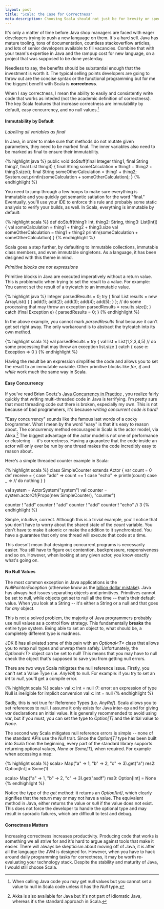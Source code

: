 ```yaml
---
layout: post
title: "Scala: the Case for Correctness"
meta-description: Choosing Scala should not just be for brevity or speed -- it's for correctness
---
```


It's only a matter of time before Java shop managers are faced with eager developers 
trying to push a new language on them. It's a hard sell. Java has mature tooling,
tons of documentation, countless stackoverflow articles, and lots of senior
developers available to fill vacancies. Combine that with your team's expertise in
Java and the rampup cost for new language, on a project that was supposed to be 
done yesterday.

Needless to say, the benefits should be substantial enough that the investment is
worth it. The typical selling points developers are going to throw out are the concise 
syntax or the functional programming but for me the biggest benefit with 
Scala is __correctness__. 

<!--more-->

When I say correctness, I mean the ability to easily and consistently write code that 
works as inteded (not the academic definition of correctness). The key Scala features 
that increase correctness are immutability by default, easy concurrency, and no null values.[^1]


#### Immutability by Default


_Labelling all variables as final_

In Java, in order to make sure that methods do not mutate given parameters, they need
to be marked final. The inner variables also need to be marked as final to ensure their 
immutability.

{% highlight java %}
public void doStuff(final Integer thing1, final String thing2, final List<Integer> thing3)
{
  final String someCalculation = thing1 + thing2 + thing3.size();
  final String someOtherCalculation = thing1 + thing2;
  System.out.println(someCalculation + someOtherCalculation);
}
{% endhighlight %}

You need to jump through a few hoops to make sure everything is immutable and 
you quickly get semantic satiation for the word "final." Eventually, you'll use your
IDE to enforce this rule and probably some static analysis to verify your builds, as 
well. In Scala, everything is immutable by default:

{% highlight scala %}
def doStuff(thing1: Int, thing2: String, thing3: List[Int]) {
  val someCalculation = thing1 + thing2 + thing3.size
  val someOtherCalculation = thing1 + thing2
  println(someCalculation + someOtherCalculation)
}
{% endhighlight %}

Scala goes a step further, by defaulting to immutable collections, immutable class
members, and even immutable singletons. As a language, it has been designed with this
theme in mind.

_Primitive blocks are not expressions_

Primitive blocks in Java are executed imperatively without a return value. This is
problematic when trying to set the result to a value. For example: You cannot set 
the result of a try/catch to an immutable value.

{% highlight java %}
Integer parsedResults = 0;
try
{
  final List<Integer> results = new ArrayList<Integer>() { 
    { add(1); add(2); add(3); add(4); add(5); } 
  };
  // do some processing that may throw an exception
  parsedResults = results.size();
}
catch (final Exception e)
{
  parsedResults = 0;
}
{% endhighlight %}

In the above example, you cannot mark _parsedResults_ final because it can't get set right away.
The only workaround is to abstract the try/catch into its own method.

{% highlight scala %}
val parsedResults = try {
  val list = List(1,2,3,4,5)
  // do some processing that may throw an exception
  list.size
}
catch {
  case e: Exception => 0
}
{% endhighlight %}

Having the result be an expression simplifies the code and allows you to set the result to an immutable 
variable. Other primitive blocks like _for_, _if_ and _while_ work much the same way in Scala.

#### Easy Concurrency

If you've read Brian Goetz's 
[Java Concurrency in Practice](http://www.amazon.ca/Java-Concurrency-Practice-Brian-Goetz/dp/0321349601)
, you realize fairly quickly that writing multi-threaded code in 
Java is terrifying. I'm pretty sure that most threading code out 
there is broken, especially my own. This is not because of bad 
programmers, it's because _writing concurrent code is hard!_

"Easy concurrency" sounds like the famous last words of a cocky 
brogrammer. What I mean by the word "easy" is that it's easy
to reason about. The concurrency method encouraged in Scala is the actor 
model, via Akka.[^2] The biggest advantage of the actor model is not one of 
performance or clustering -- it's correctness. Having a guarantee
that the code inside an actor will only ever be run by one thread
makes the code incredibly easy to reason about.

Here's a simple threaded counter example in Scala:

{% highlight scala %}
class SimpleCounter extends Actor {
  var count = 0
  def receive = {
    case "add" => count += 1
    case "echo" => println(count)
    case _     => // do nothing
  }
}

val system = ActorSystem("system")
val counter = system.actorOf(Props(new SimpleCounter), "counter")

counter ! "add"
counter ! "add"
counter ! "add"
counter ! "echo" // 3
{% endhighlight %}

Simple, intuitive, correct. Although this is a trivial example, you'll notice
that you don't have to worry about the shared state of the _count_ variable. You
don't have to make it atomic or make the addition to it synchronized. You have a 
guarantee that only one thread will execute that code at a time. 

This doesn't mean that designing concurrent programs is necessarily easier. You still
have to figure out contention, backpressure, responsiveness and so on. However, when 
looking at any given actor, you know exactly what's going on.

#### No Null Values

The most common exception in Java applications is the _NullPointerException_ (otherwise 
know as the [billion dollar mistake](http://www.infoq.com/presentations/Null-References-The-Billion-Dollar-Mistake-Tony-Hoare)).
Java has always had issues separating objects and primitives. Primitives cannot be set to
null, while objects get set to null all the time -- that's their default value. When 
you look at a String -- it's either a String or a null and that goes for _any_ object.

This is not a solved problem, the majority of Java programmers probably use null 
values as a control flow strategy. This fundamentally __breaks__ the
entire type system. Being able to set an object to, what should be, a completely 
different type is madness.

JDK 8 has alleviated some of this pain with an _Optional<T\>_ class that allows you
to wrap null types and unwrap them safely. Unfortunately, the _Optional<T\>_ object can 
be set to null! This means that you may have to null check the object that's supposed
to save you from getting null errors.

There are two ways Scala mitigates the null reference issue. Firstly, you can't set
a Value Type (i.e. _AnyVal_) to null. For example: if you try to set an _Int_ to _null_, you'll 
get a compile error.

{% highlight scala %}
scala> val x: Int = null
<console>:7: error: an expression of type Null is ineligible for implicit conversion
       val x: Int = null
{% endhighlight %}

Sadly, this is not true for Reference Types (i.e. _AnyRef_). Scala allows you to set references 
to null. I assume it only exists for Java inter-op and for giving _var_ declarations an initial
value. It is generally recommended to avoid using _var_, but if you must, you can set the type 
to _Option[T]_ and the initial value to _None_.

The second way Scala mitigates null reference errors is simple -- none of the standard APIs use 
the _Null_ trait. Since the _Option[T]_ type has been built into Scala from the beginning, every 
part of the standard library supports returning optional values, _None_ or _Some[T]_, when 
required. For example when accessing a map:

{% highlight scala %}
scala> Map("a" -> 1, "b" -> 2, "c" -> 3).get("a")
res2: Option[Int] = Some(1)

scala> Map("a" -> 1, "b" -> 2, "c" -> 3).get("asdf")
res3: Option[Int] = None
{% endhighlight %}

Notice the type of the _get_ method: it returns an _Option[Int]_, which clearly signifies that
the return may or may not have a value. The equivalent method in Java, either returns the value
or _null_ if the value does not exist. This does not force the developer to handle the optional
type and may result in sporadic failures, which are difficult to test and debug.

#### Correctness Matters

Increasing correctness increases productivity. Producing code that works is something we all strive
for and it's hard to argue against tools that make it easier. There will always be skepticism about
moving off of Java, it is after all the language the JVM is designed for. However, when
you have to hack around daily programming tasks for correctness, it may be worth re-evaluating your
technology stack. Despite the stability and maturity of Java, I would still choose Scala.


[^1]: When calling Java code you may get null values but you cannot set a value to null in Scala code unless it has the _Null_ type. 
[^2]: Akka is also available for Java but it's not part of idiomatic Java, whereas it's the standard approach in Scala.
